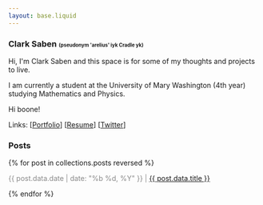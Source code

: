 ```yaml
---
layout: base.liquid
---
```


### Clark Saben <span style="font-size: 0.6em;">(pseudonym 'arelius' iyk Cradle yk)</span>
Hi, I'm Clark Saben and this space is for some of my thoughts and projects to live.

I am currently a student at the University of Mary Washington (4th year) studying Mathematics and Physics. 

Hi boone!

Links: [[Portfolio](https://portfolio-v2-kappa-dun-71.vercel.app/)] [<a href="/assets/Clark_Saben_Resume_r1.pdf" target="_blank">Resume</a>] [[Twitter](https://twitter.com/ClarkSaben)]


### Posts

{% for post in collections.posts reversed %}
  <p>
    <span style="opacity: 0.5;">{{ post.data.date | date: "%b %d, %Y" }} |</span>
    <span><a href="{{ post.url }}">{{ post.data.title }}</a></span>
  </p>
{% endfor %}